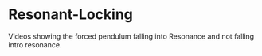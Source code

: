 # Resonant-Locking
Videos showing the forced pendulum falling into Resonance and not falling intro resonance.
